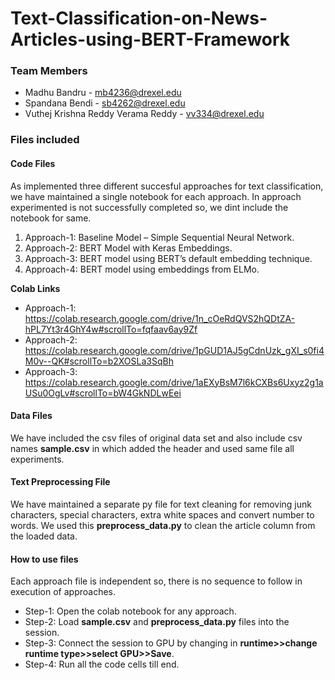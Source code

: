 # Text-Classification-on-News-Articles-using-BERT-Framework

### Team Members
* Madhu Bandru - mb4236@drexel.edu
* Spandana Bendi - sb4262@drexel.edu
* Vuthej Krishna Reddy Verama Reddy - vv334@drexel.edu


### Files included

#### Code Files

As implemented three different succesful approaches for text classification, we have maintained a single notebook for each approach. In approach experimented is not successfully completed so, we dint include the notebook for same.

1.	Approach-1: Baseline Model – Simple Sequential Neural Network.
2.	Approach-2: BERT Model with Keras Embeddings.
3.	Approach-3: BERT model using BERT’s default embedding technique.
4.	Approach-4: BERT model using embeddings from ELMo.

<b>Colab Links</b>
* Approach-1: https://colab.research.google.com/drive/1n_cOeRdQVS2hQDtZA-hPL7Yt3r4GhY4w#scrollTo=fqfaav6ay9Zf
* Approach-2: https://colab.research.google.com/drive/1pGUD1AJ5gCdnUzk_gXI_s0fi4M0v--QK#scrollTo=b2XOSLa3SqBh
* Approach-3: https://colab.research.google.com/drive/1aEXyBsM7l6kCXBs6Uxyz2g1aUSu0OgLv#scrollTo=bW4GkNDLwEei

#### Data Files

We have included the csv files of original data set and also include csv names <b>sample.csv</b> in which added the header and used same file all experiments.

#### Text Preprocessing File

We have maintained a separate py file for text cleaning for removing junk characters, special characters, extra white spaces and convert number to words. We used this <b>preprocess_data.py</b> to clean the article column from the loaded data.

#### How to use files
Each approach file is independent so, there is no sequence to follow in execution of approaches.
* Step-1: Open the colab notebook for any approach.
* Step-2: Load <b>sample.csv</b> and <b>preprocess_data.py</b> files into the session.
* Step-3: Connect the session to GPU by changing in <b>runtime>>change runtime type>>select GPU>>Save</b>.
* Step-4: Run all the code cells till end.

